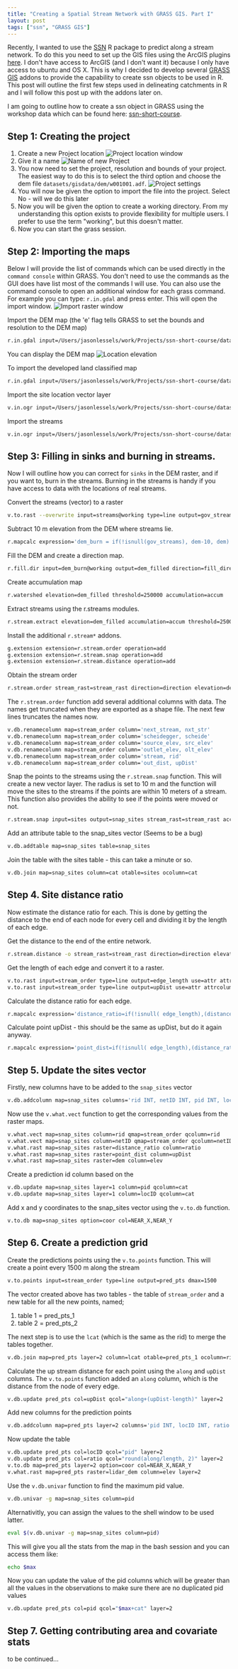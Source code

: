 ```yaml
---
title: "Creating a Spatial Stream Network with GRASS GIS. Part I"
layout: post
tags: ["ssn", "GRASS GIS"]
---
```


Recently, I wanted to use the [SSN](http://cran.r-project.org/web/packages/SSN/index.html) R package to predict along a stream network. To do this you need to set up the GIS files using the ArcGIS plugins [here](http://www.fs.fed.us/rm/boise/AWAE/projects/SSN_STARS/software_data.html#software). I don't have access to ArcGIS (and I don't want it) because I only have access to ubuntu and OS X. This is why I decided to develop several [GRASS GIS](http://grass.osgeo.org/) addons to provide the capability to create ssn objects to be used in R. This post will outline the first few steps used in delineating catchments in R and I will follow this post up with the addons later on. 

I am going to outline how to create a ssn object in GRASS using the workshop data which can be found here: [ssn-short-course](https://github.com/jayverhoef/ssn-short-course).

## Step 1: Creating the project 
1. Create a new Project location
![Project location window](/figures/2015-03-17-grassssn/fig1.tiff) 
2. Give it a name
![Name of new Project](/figures/2015-03-17-grassssn/fig2.tiff)
3. You now need to set the project, resolution and bounds of your project. The easiest way to do this is to select the third option and choose the dem file `datasets/gisdata/dem/w001001.adf`.
![Project settings](/figures/2015-03-17-grassssn/fig3.tiff)
4. You will now be given the option to import the file into the project. Select No - will we do this later 
5. Now you will be given the option to create a working directory. From my understanding this option exists to provide flexibility for multiple users. I prefer to use the term "working", but this doesn't matter.
6. Now you can start the grass session.

## Step 2: Importing the maps 
Below I will provide the list of commands which can be used directly in the `command console` within GRASS. You don't need to use the commands as the GUI does have list most of the commands I will use. You can also use the command console to open an additional window for each grass command. For example you can type: `r.in.gdal` and press enter. This will open the import window.
![Import raster window](/figures/2015-03-17-grassssn/fig4.tiff)

Import the DEM map (the 'e' flag tells GRASS to set the bounds and resolution to the DEM map)

```bash
r.in.gdal input=/Users/jasonlessels/work/Projects/ssn-short-course/datasets/gisdata/dem/w001001.adf output=dem -e
```

You can display the DEM map 
![Location elevation](/figures/2015-03-17-grassssn/fig4.tiff)

To import the developed land classified map

```bash
r.in.gdal input=/Users/jasonlessels/work/Projects/ssn-short-course/datasets/gisdata/developd/w001001.adf output=developed
```

Import the site location vector layer

```bash
v.in.ogr input=/Users/jasonlessels/work/Projects/ssn-short-course/datasets/gisdata/sub_sites.shp layer=sub_sites output=sites
```

Import the streams

```bash
v.in.ogr input=/Users/jasonlessels/work/Projects/ssn-short-course/datasets/gisdata/streams.shp layer=streams output=streams
```


## Step 3: Filling in sinks and burning in streams. 
Now I will outline how you can correct for `sinks` in the DEM raster, and if you want to, burn in the streams. Burning in the streams is handy if you have access to data with the locations of real streams. 

Convert the streams (vector) to a raster

```bash
v.to.rast --overwrite input=streams@working type=line output=gov_streams use=cat
```

Subtract 10 m elevation from the DEM where streams lie. 

```bash
r.mapcalc expression='dem_burn = if(!isnull(gov_streams), dem-10, dem)'           
```

Fill the DEM and create a direction map. 

```bash
r.fill.dir input=dem_burn@working output=dem_filled direction=fill_direction         
```

Create accumulation map

```bash
r.watershed elevation=dem_filled threshold=250000 accumulation=accum            
```

Extract streams using the r.streams modules. 

```bash
r.stream.extract elevation=dem_filled accumulation=accum threshold=2500 stream_rast=stream_rast stream_vect=stream_vect direction=direction
```

Install the additional `r.stream*` addons.

```bash
g.extension extension=r.stream.order operation=add
g.extension extension=r.stream.snap operation=add
g.extension extension=r.stream.distance operation=add
```

Obtain the stream order

```bash
r.stream.order stream_rast=stream_rast direction=direction elevation=dem_filled accumulation=accum stream_vect=stream_order
```

The `r.stream.order` function add several additional columns with data. The names get truncated when they are exported as a shape file. The next few lines truncates the names now. 

```bash
v.db.renamecolumn map=stream_order column='next_stream, nxt_str'
v.db.renamecolumn map=stream_order column='scheidegger, scheide'
v.db.renamecolumn map=stream_order column='source_elev, src_elev'
v.db.renamecolumn map=stream_order column='outlet_elev, olt_elev'
v.db.renamecolumn map=stream_order column='stream, rid'
v.db.renamecolumn map=stream_order column='out_dist, upDist'
```



Snap the points to the streams using the `r.stream.snap` function. This will create a new vector layer. The radius is set to 10 m and the function will move the sites to the streams if the points are within 10 meters of a stream. This function also provides the ability to see if the points were moved or not.

```bash
r.stream.snap input=sites output=snap_sites stream_rast=stream_rast accumulation=accum radius=10
```

Add an attribute table to the snap_sites vector (Seems to be a bug)

```bash
v.db.addtable map=snap_sites table=snap_sites
```

Join the table with the sites table - this can take a minute or so. 

```bash
v.db.join map=snap_sites column=cat otable=sites ocolumn=cat            
```

## Step 4. Site distance ratio
Now estimate the distance ratio for each. This is done by getting the distance to the end of each node for every cell and dividing it by the length of each edge. 

Get the distance to the end of the entire network.

```bash
r.stream.distance -o stream_rast=stream_rast direction=direction elevation=dem_filled method=downstream distance=distance
```

Get the length of each edge and convert it to a raster. 

```bash
v.to.rast input=stream_order type=line output=edge_length use=attr attrcolumn=length
v.to.rast input=stream_order type=line output=upDist use=attr attrcolumn=upDist
```

Calculate the distance ratio for each edge.

```bash
r.mapcalc expression='distance_ratio=if(!isnull( edge_length),(distance - (upDist-edge_length))/edge_length , null())'
```

Calculate point upDist - this should be the same as upDist, but do it again anyway.

```bash
r.mapcalc expression='point_dist=if(!isnull( edge_length),(distance_ratio*edge_length)+(upDist-edge_length) , null())'
```

## Step 5. Update the sites vector

Firstly, new columns have to be added to the `snap_sites` vector

```bash
v.db.addcolumn map=snap_sites columns='rid INT, netID INT, pid INT, locID INT, ratio double precision, NEAR_X double precision, NEAR_Y double precision, upDist double precision, elev double precision'
```

Now use the `v.what.vect` function to get the corresponding values from the raster maps.

```bash
v.what.vect map=snap_sites column=rid qmap=stream_order qcolumn=rid
v.what.vect map=snap_sites column=netID qmap=stream_order qcolumn=netID
v.what.rast map=snap_sites raster=distance_ratio column=ratio
v.what.rast map=snap_sites raster=point_dist column=upDist
v.what.rast map=snap_sites raster=dem column=elev
```

Create a prediction id column based on the 

```bash
v.db.update map=snap_sites layer=1 column=pid qcolumn=cat
v.db.update map=snap_sites layer=1 column=locID qcolumn=cat
```

Add x and y coordinates to the snap_sites vector using the `v.to.db` function.

```bash
v.to.db map=snap_sites option=coor col=NEAR_X,NEAR_Y
```


## Step 6. Create a prediction grid

Create the predictions points using the `v.to.points` function. This will create a point every 1500 m along the stream

```bash
v.to.points input=stream_order type=line output=pred_pts dmax=1500
```

The vector created above has two tables - the table of `stream_order` and a new table for all the new points, named;

1. table 1 = pred\_pts\_1
2. table 2 = pred\_pts\_2

The next step is to use the `lcat` (which is the same as the rid) to merge the tables together.

```bash
v.db.join map=pred_pts layer=2 column=lcat otable=pred_pts_1 ocolumn=rid scolumns=rid,length,upDist,netID
```

Calculate the up stream distance for each point using the `along` and `upDist` columns. The `v.to.points` function added an `along` column, which is the distance from the node of every edge.

```bash
v.db.update pred_pts col=upDist qcol="along+(upDist-length)" layer=2
```

Add new columns for the prediction points

```bash
v.db.addcolumn map=pred_pts layer=2 columns='pid INT, locID INT, ratio double precision, NEAR_X double precision, NEAR_Y double precision, elev double precision'
```

Now update the table

```bash
v.db.update pred_pts col=locID qcol="pid" layer=2
v.db.update pred_pts col=ratio qcol="round(along/length, 2)" layer=2
v.to.db map=pred_pts layer=2 option=coor col=NEAR_X,NEAR_Y
v.what.rast map=pred_pts raster=lidar_dem column=elev layer=2
```

Use the `v.db.univar` function to find the maximum pid value.

```bash
v.db.univar -g map=snap_sites column=pid
```

Alternativitly, you can assign the values to the shell window to be used latter.

```bash
eval $(v.db.univar -g map=snap_sites column=pid)
```

This will give you all the stats from the map in the bash session and you can access them like:

```bash
echo $max
```

Now you can update the value of the pid columns which will be greater than all the values in the observations to make sure there are no duplicated pid values

```bash
v.db.update pred_pts col=pid qcol="$max+cat" layer=2
```

## Step 7. Getting contributing area and covariate stats

to be continued...






